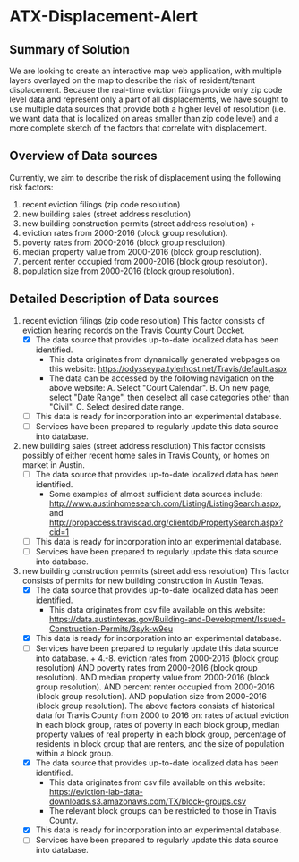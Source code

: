 # ATX-Displacement-Alert

## Summary of Solution
We are looking to create an interactive map web application, with multiple layers overlayed on the map to describe the risk of resident/tenant displacement. Because the real-time eviction filings provide only zip code level data and represent only a part of all displacements, we have sought to use multiple data sources that provide both a higher level of resolution (i.e. we want data that is localized on areas smaller than zip code level) and a more complete sketch of the factors that correlate with displacement.

## Overview of Data sources
Currently, we aim to describe the risk of displacement using the following risk factors:
1. recent eviction filings (zip code resolution)
2. new building sales (street address resolution)
3. new building construction permits (street address resolution)
                        +
4. eviction rates from 2000-2016 (block group resolution).
5. poverty rates from 2000-2016 (block group resolution).
6. median property value from 2000-2016 (block group resolution).
7. percent renter occupied from 2000-2016 (block group resolution).
8. population size from 2000-2016 (block group resolution).

## Detailed Description of Data sources
1. recent eviction filings (zip code resolution)
    This factor consists of eviction hearing records on the Travis County Court Docket.
    -[x] The data source that provides up-to-date localized data has been identified.
        * This data originates from dynamically generated webpages on this website: https://odysseypa.tylerhost.net/Travis/default.aspx
        * The data can be accessed by the following navigation on the above website:
            A. Select "Court Calendar".
            B. On new page, select "Date Range", then deselect all case categories other than "Civil".
            C. Select desired date range.
    -[ ] This data is ready for incorporation into an experimental database.
    -[ ] Services have been prepared to regularly update this data source into database.
2. new building sales (street address resolution)
    This factor consists possibly of either recent home sales in Travis County, or homes on market in Austin.
    -[ ] The data source that provides up-to-date localized data has been identified.
        * Some examples of almost sufficient data sources include: http://www.austinhomesearch.com/Listing/ListingSearch.aspx, and http://propaccess.traviscad.org/clientdb/PropertySearch.aspx?cid=1
    -[ ] This data is ready for incorporation into an experimental database.
    -[ ] Services have been prepared to regularly update this data source into database.
3. new building construction permits (street address resolution)
    This factor consists of permits for new building construction in Austin Texas.
    -[x] The data source that provides up-to-date localized data has been identified.
        * This data originates from csv file available on this website: https://data.austintexas.gov/Building-and-Development/Issued-Construction-Permits/3syk-w9eu
    -[x] This data is ready for incorporation into an experimental database.
    -[ ] Services have been prepared to regularly update this data source into database.
                        +
4.-8. eviction rates from 2000-2016 (block group resolution) AND poverty rates from 2000-2016 (block group resolution).
AND median property value from 2000-2016 (block group resolution).
AND percent renter occupied from 2000-2016 (block group resolution).
AND population size from 2000-2016 (block group resolution).
    The above factors consists of historical data for Travis County from 2000 to 2016 on: rates of actual eviction in each block group, rates of poverty in each block group, median property values of real property in each block group, percentage of residents in block group that are renters, and the size of population within a block group. 
    -[x] The data source that provides up-to-date localized data has been identified.
        * This data originates from csv file available on this website: https://eviction-lab-data-downloads.s3.amazonaws.com/TX/block-groups.csv
        * The relevant block groups can be restricted to those in Travis County.
    -[x] This data is ready for incorporation into an experimental database.
    -[ ] Services have been prepared to regularly update this data source into database.